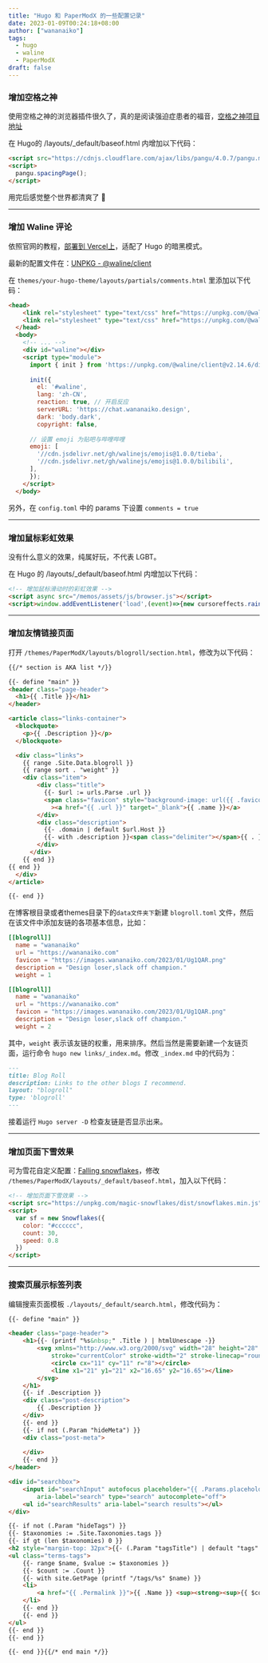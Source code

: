 ```yaml
---
title: "Hugo 和 PaperModX 的一些配置记录"
date: 2023-01-09T00:24:18+08:00
author: ["wananaiko"]
tags:
  - hugo
  - waline
  - PaperModX
draft: false
---
```


### 增加空格之神

使用空格之神的浏览器插件很久了，真的是阅读强迫症患者的福音，[空格之神项目地址](https://github.com/vinta/pangu.js)

在 Hugo的 /layouts/_default/baseof.html 内增加以下代码：

```html
<script src="https://cdnjs.cloudflare.com/ajax/libs/pangu/4.0.7/pangu.min.js"></script>
<script>
  pangu.spacingPage();
</script>
```

用完后感觉整个世界都清爽了 🤣

---

### 增加 Waline 评论

依照官网的教程，[部署到 Vercel上](https://waline.js.org/guide/deploy/vercel.html)，适配了 Hugo 的暗黑模式。

最新的配置文件在：[UNPKG - @waline/client](https://unpkg.com/browse/@waline/client@2.14.6/dist/)

在 `themes/your-hugo-theme/layouts/partials/comments.html` 里添加以下代码：

```html
<head>
    <link rel="stylesheet" type="text/css" href="https://unpkg.com/@waline/client@2.14.6/dist/waline.css">
    <link rel="stylesheet" type="text/css" href="https://unpkg.com/@waline/client@2.14.6/dist/waline-meta.css">
  </head>
  <body>
    <!-- ... -->
    <div id="waline"></div>
    <script type="module">
      import { init } from 'https://unpkg.com/@waline/client@v2.14.6/dist/waline.mjs';
  
      init({
        el: '#waline',
        lang: 'zh-CN',
        reaction: true, // 开启反应
        serverURL: 'https://chat.wananaiko.design',
        dark: 'body.dark',
        copyright: false,
        
      // 设置 emoji 为贴吧与哔哩哔哩
      emoji: [
        '//cdn.jsdelivr.net/gh/walinejs/emojis@1.0.0/tieba',
        '//cdn.jsdelivr.net/gh/walinejs/emojis@1.0.0/bilibili',
      ],
      });
    </script>
  </body>
```

另外，在 `config.toml` 中的 params 下设置 `comments = true`

---

### 增加鼠标彩虹效果

没有什么意义的效果，纯属好玩，不代表 LGBT。

在 Hugo 的 /layouts/_default/baseof.html 内增加以下代码：

```html
<!-- 增加鼠标滑动时的彩虹效果 -->
<script async src="/memos/assets/js/browser.js"></script>
<script>window.addEventListener('load',(event)=>{new cursoreffects.rainbowCursor();});</script>
```

---

### 增加友情链接页面

打开 `/themes/PaperModX/layouts/blogroll/section.html`，修改为以下代码：

```html
{{/* section is AKA list */}}

{{- define "main" }}
<header class="page-header">
  <h1>{{ .Title }}</h1>
</header>

<article class="links-container">
  <blockquote>
    <p>{{ .Description }}</p>
  </blockquote>

  <div class="links">
    {{ range .Site.Data.blogroll }}
    {{ range sort . "weight" }}
    <div class="item">
        <div class="title">
          {{- $url := urls.Parse .url }}
          <span class="favicon" style="background-image: url({{ .favicon | default (printf "%s/favicon.ico" .url ) }});"></span
            ><a href="{{ .url }}" target="_blank">{{ .name }}</a>
        </div>
        <div class="description">
          {{- .domain | default $url.Host }}
          {{- with .description }}<span class="delimiter"></span>{{ . }}{{- end }}
        </div>
      </div>
    {{ end }}
{{ end }}
  </div>
</article>

{{- end }}
```

在博客根目录或者themes目录下的`data文件夹下`新建 `blogroll.toml` 文件，然后在该文件中添加友链的各项基本信息，比如：

```toml
[[blogroll]]
  name = "wananaiko"
  url = "https://wananaiko.com"
  favicon = "https://images.wananaiko.com/2023/01/Ug1QAR.png"
  description = "Design loser,slack off champion."
  weight = 1

[[blogroll]]
  name = "wananaiko"
  url = "https://wananaiko.com"
  favicon = "https://images.wananaiko.com/2023/01/Ug1QAR.png"
  description = "Design loser,slack off champion."
  weight = 2
```

其中，`weight` 表示该友链的权重，用来排序。然后当然是需要新建一个友链页面，运行命令 `hugo new links/_index.md`。修改 `_index.md` 中的代码为：

```markdown
---
title: Blog Roll
description: Links to the other blogs I recommend.
layout: "blogroll"
type: 'blogroll'
---
```

接着运行 `Hugo server -D` 检查友链是否显示出来。

---

### 增加页面下雪效果

可为雪花自定义配置：[Falling snowflakes](https://hcodes.github.io/demo-snowflakes/)，修改 `/themes/PaperModX/layouts/_default/baseof.html`，加入以下代码：

```html
<!-- 增加页面下雪效果 -->
<script src="https://unpkg.com/magic-snowflakes/dist/snowflakes.min.js"></script>
<script>
  var sf = new Snowflakes({
    color: "#cccccc",
    count: 30,
    speed: 0.8
  })
</script>
```

---

### 搜索页展示标签列表

编辑搜索页面模板 `./layouts/_default/search.html`，修改代码为：

```html
{{- define "main" }}

<header class="page-header">
    <h1>{{- (printf "%s&nbsp;" .Title ) | htmlUnescape -}}
        <svg xmlns="http://www.w3.org/2000/svg" width="28" height="28" viewBox="0 0 24 24" fill="none"
            stroke="currentColor" stroke-width="2" stroke-linecap="round" stroke-linejoin="round">
            <circle cx="11" cy="11" r="8"></circle>
            <line x1="21" y1="21" x2="16.65" y2="16.65"></line>
        </svg>
    </h1>
    {{- if .Description }}
    <div class="post-description">
        {{ .Description }}
    </div>
    {{- end }}
    {{- if not (.Param "hideMeta") }}
    <div class="post-meta">
        
    </div>
    {{- end }}
</header>

<div id="searchbox">
    <input id="searchInput" autofocus placeholder="{{ .Params.placeholder | default (printf "%s ↵" .Title) }}"
        aria-label="search" type="search" autocomplete="off">
    <ul id="searchResults" aria-label="search results"></ul>
</div>

{{- if not (.Param "hideTags") }}
{{- $taxonomies := .Site.Taxonomies.tags }}
{{- if gt (len $taxonomies) 0 }}
<h2 style="margin-top: 32px">{{- (.Param "tagsTitle") | default "tags" }}</h2>
<ul class="terms-tags">
    {{- range $name, $value := $taxonomies }}
    {{- $count := .Count }}
    {{- with site.GetPage (printf "/tags/%s" $name) }}
    <li>
        <a href="{{ .Permalink }}">{{ .Name }} <sup><strong><sup>{{ $count }}</sup></strong></sup> </a>
    </li>
    {{- end }}
    {{- end }}
</ul>
{{- end }}
{{- end }}

{{- end }}{{/* end main */}}
```

